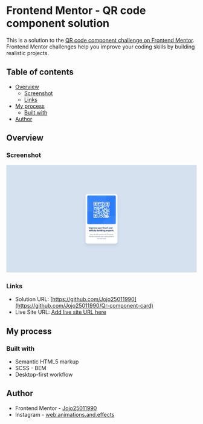 # Frontend Mentor - QR code component solution

This is a solution to the [QR code component challenge on Frontend Mentor](https://www.frontendmentor.io/challenges/qr-code-component-iux_sIO_H). Frontend Mentor challenges help you improve your coding skills by building realistic projects.

## Table of contents

-   [Overview](#overview)
    -   [Screenshot](#screenshot)
    -   [Links](#links)
-   [My process](#my-process)
    -   [Built with](#built-with)
-   [Author](#author)

## Overview

### Screenshot

![](./Qr-component-card.png)

### Links

-   Solution URL: [https://github.com/Jojo25011990](https://github.com/Jojo25011990/Qr-component-card)
-   Live Site URL: [Add live site URL here](https://your-live-site-url.com)

## My process

### Built with

-   Semantic HTML5 markup
-   SCSS - BEM
-   Desktop-first workflow

## Author

-   Frontend Mentor - [Jojo25011990](https://www.frontendmentor.io/profile/Jojo25011990)
-   Instagram - [web.animations.and.effects](https://www.instagram.com/web.animations.and.effects/)
